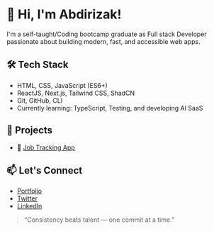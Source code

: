 # 👋 Hi, I'm Abdirizak!

I'm a self-taught/Coding bootcamp graduate as Full stack Developer passionate about building modern, fast, and accessible web apps.

## 🛠️ Tech Stack
- HTML, CSS, JavaScript (ES6+)
- ReactJS, Next.js, Tailwind CSS, ShadCN 
- Git, GitHub, CLI
- Currently learning: TypeScript, Testing, and developing AI SaaS

## 📂 Projects
- 🎨 [Job Tracking App](https://trackjob.app)


## 📫 Let's Connect
- [Portfolio](https://yourdomain.com)
- [Twitter](https://twitter.com/yourhandle)
- [LinkedIn](https://linkedin.com/in/yourhandle)

> “Consistency beats talent — one commit at a time.”
